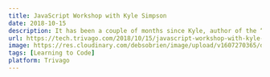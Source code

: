 ```yaml
---
title: JavaScript Workshop with Kyle Simpson
date: 2018-10-15
description: It has been a couple of months since Kyle, author of the “You Don’t Know JS” series, visited our trivago headquarters and gave us a wonderful JavaScript workshop. It was such an enjoyable week, being able to meet Kyle in person and walk through his thinking behind the materials.
url: https://tech.trivago.com/2018/10/15/javascript-workshop-with-kyle-simpson/
image: https://res.cloudinary.com/debsobrien/image/upload/v1607270365/debbie.codes/blog/trivago_w7istq.jpg
tags: [Learning to Code]
platform: Trivago
---
```

